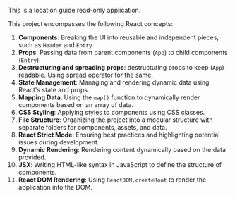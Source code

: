 This is a location guide read-only application. 

This project encompasses the following React concepts:
1. **Components**: Breaking the UI into reusable and independent pieces, such as `Header` and `Entry`.
2. **Props**: Passing data from parent components (`App`) to child components (`Entry`).
3. **Destructuring and spreading props**: destructuring props to keep (`App`) readable. Using spread operator for the same.
3. **State Management**: Managing and rendering dynamic data using React's state and props.
4. **Mapping Data**: Using the `map()` function to dynamically render components based on an array of data.
5. **CSS Styling**: Applying styles to components using CSS classes.
6. **File Structure**: Organizing the project into a modular structure with separate folders for components, assets, and data.
7. **React Strict Mode**: Ensuring best practices and highlighting potential issues during development.
8. **Dynamic Rendering**: Rendering content dynamically based on the data provided.
9. **JSX**: Writing HTML-like syntax in JavaScript to define the structure of components.
10. **React DOM Rendering**: Using `ReactDOM.createRoot` to render the application into the DOM.
